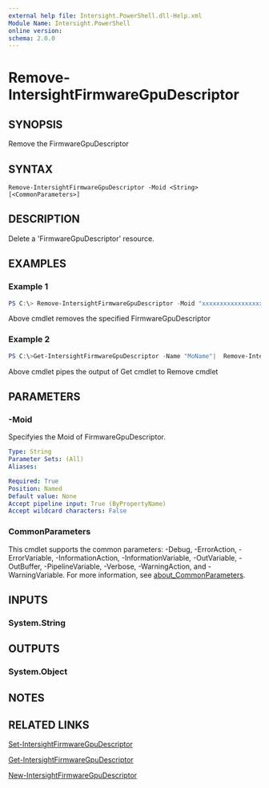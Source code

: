 ```yaml
---
external help file: Intersight.PowerShell.dll-Help.xml
Module Name: Intersight.PowerShell
online version:
schema: 2.0.0
---
```


# Remove-IntersightFirmwareGpuDescriptor

## SYNOPSIS
Remove the FirmwareGpuDescriptor

## SYNTAX

```
Remove-IntersightFirmwareGpuDescriptor -Moid <String> [<CommonParameters>]
```

## DESCRIPTION
Delete a &apos;FirmwareGpuDescriptor&apos; resource.

## EXAMPLES

### Example 1
```powershell
PS C:\> Remove-IntersightFirmwareGpuDescriptor -Moid "xxxxxxxxxxxxxxxxxxxxxxxxxxx"
```
Above cmdlet removes the specified FirmwareGpuDescriptor 

### Example 2
```powershell
PS C:\>Get-IntersightFirmwareGpuDescriptor -Name "MoName"|  Remove-IntersightFirmwareGpuDescriptor
```
Above cmdlet pipes the output of Get cmdlet to Remove cmdlet

## PARAMETERS

### -Moid
Specifyies the Moid of FirmwareGpuDescriptor.

```yaml
Type: String
Parameter Sets: (All)
Aliases:

Required: True
Position: Named
Default value: None
Accept pipeline input: True (ByPropertyName)
Accept wildcard characters: False
```

### CommonParameters
This cmdlet supports the common parameters: -Debug, -ErrorAction, -ErrorVariable, -InformationAction, -InformationVariable, -OutVariable, -OutBuffer, -PipelineVariable, -Verbose, -WarningAction, and -WarningVariable. For more information, see [about_CommonParameters](http://go.microsoft.com/fwlink/?LinkID=113216).

## INPUTS

### System.String

## OUTPUTS

### System.Object
## NOTES

## RELATED LINKS

[Set-IntersightFirmwareGpuDescriptor](./Set-IntersightFirmwareGpuDescriptor.md)

[Get-IntersightFirmwareGpuDescriptor](./Get-IntersightFirmwareGpuDescriptor.md)

[New-IntersightFirmwareGpuDescriptor](./New-IntersightFirmwareGpuDescriptor.md)

